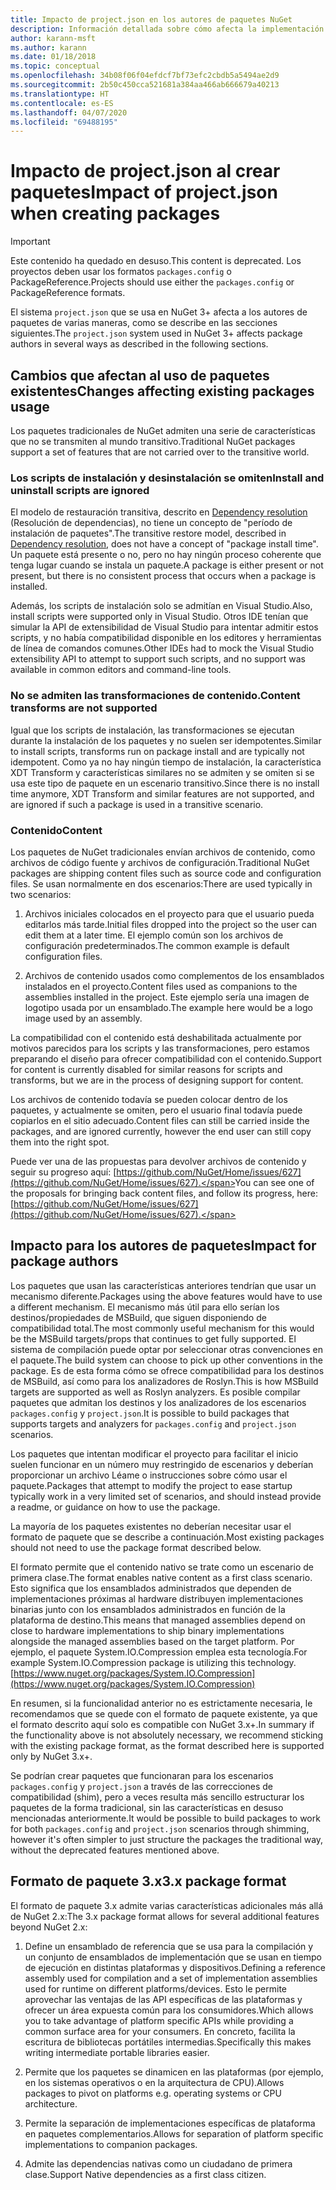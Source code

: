 ```yaml
---
title: Impacto de project.json en los autores de paquetes NuGet
description: Información detallada sobre cómo afecta la implementación de project.json en NuGet 3.x a los autores de paquetes, como las características, el contenido y el formato de paquetes no admitidos.
author: karann-msft
ms.author: karann
ms.date: 01/18/2018
ms.topic: conceptual
ms.openlocfilehash: 34b08f06f04efdcf7bf73efc2cbdb5a5494ae2d9
ms.sourcegitcommit: 2b50c450cca521681a384aa466ab666679a40213
ms.translationtype: HT
ms.contentlocale: es-ES
ms.lasthandoff: 04/07/2020
ms.locfileid: "69488195"
---
```

# <a name="impact-of-projectjson-when-creating-packages"></a><span data-ttu-id="89434-103">Impacto de project.json al crear paquetes</span><span class="sxs-lookup"><span data-stu-id="89434-103">Impact of project.json when creating packages</span></span>

> [!Important]
> <span data-ttu-id="89434-104">Este contenido ha quedado en desuso.</span><span class="sxs-lookup"><span data-stu-id="89434-104">This content is deprecated.</span></span> <span data-ttu-id="89434-105">Los proyectos deben usar los formatos `packages.config` o PackageReference.</span><span class="sxs-lookup"><span data-stu-id="89434-105">Projects should use either the `packages.config` or PackageReference formats.</span></span>

<span data-ttu-id="89434-106">El sistema `project.json` que se usa en NuGet 3+ afecta a los autores de paquetes de varias maneras, como se describe en las secciones siguientes.</span><span class="sxs-lookup"><span data-stu-id="89434-106">The `project.json` system used in NuGet 3+ affects package authors in several ways as described in the following sections.</span></span>

## <a name="changes-affecting-existing-packages-usage"></a><span data-ttu-id="89434-107">Cambios que afectan al uso de paquetes existentes</span><span class="sxs-lookup"><span data-stu-id="89434-107">Changes affecting existing packages usage</span></span>

<span data-ttu-id="89434-108">Los paquetes tradicionales de NuGet admiten una serie de características que no se transmiten al mundo transitivo.</span><span class="sxs-lookup"><span data-stu-id="89434-108">Traditional NuGet packages support a set of features that are not carried over to the transitive world.</span></span>

### <a name="install-and-uninstall-scripts-are-ignored"></a><span data-ttu-id="89434-109">Los scripts de instalación y desinstalación se omiten</span><span class="sxs-lookup"><span data-stu-id="89434-109">Install and uninstall scripts are ignored</span></span>

<span data-ttu-id="89434-110">El modelo de restauración transitiva, descrito en [Dependency resolution](../concepts/dependency-resolution.md#dependency-resolution-with-packagereference) (Resolución de dependencias), no tiene un concepto de "período de instalación de paquetes".</span><span class="sxs-lookup"><span data-stu-id="89434-110">The transitive restore model, described in [Dependency resolution](../concepts/dependency-resolution.md#dependency-resolution-with-packagereference), does not have a concept of "package install time".</span></span> <span data-ttu-id="89434-111">Un paquete está presente o no, pero no hay ningún proceso coherente que tenga lugar cuando se instala un paquete.</span><span class="sxs-lookup"><span data-stu-id="89434-111">A package is either present or not present, but there is no consistent process that occurs when a package is installed.</span></span>

<span data-ttu-id="89434-112">Además, los scripts de instalación solo se admitían en Visual Studio.</span><span class="sxs-lookup"><span data-stu-id="89434-112">Also, install scripts were supported only in Visual Studio.</span></span> <span data-ttu-id="89434-113">Otros IDE tenían que simular la API de extensibilidad de Visual Studio para intentar admitir estos scripts, y no había compatibilidad disponible en los editores y herramientas de línea de comandos comunes.</span><span class="sxs-lookup"><span data-stu-id="89434-113">Other IDEs had to mock the Visual Studio extensibility API to attempt to support such scripts, and no support was available in common editors and command-line tools.</span></span>

### <a name="content-transforms-are-not-supported"></a><span data-ttu-id="89434-114">No se admiten las transformaciones de contenido.</span><span class="sxs-lookup"><span data-stu-id="89434-114">Content transforms are not supported</span></span>

<span data-ttu-id="89434-115">Igual que los scripts de instalación, las transformaciones se ejecutan durante la instalación de los paquetes y no suelen ser idempotentes.</span><span class="sxs-lookup"><span data-stu-id="89434-115">Similar to install scripts, transforms run on package install and are typically not idempotent.</span></span> <span data-ttu-id="89434-116">Como ya no hay ningún tiempo de instalación, la característica XDT Transform y características similares no se admiten y se omiten si se usa este tipo de paquete en un escenario transitivo.</span><span class="sxs-lookup"><span data-stu-id="89434-116">Since there is no install time anymore, XDT Transform and similar features are not supported, and are ignored if such a package is used in a transitive scenario.</span></span>

### <a name="content"></a><span data-ttu-id="89434-117">Contenido</span><span class="sxs-lookup"><span data-stu-id="89434-117">Content</span></span>

<span data-ttu-id="89434-118">Los paquetes de NuGet tradicionales envían archivos de contenido, como archivos de código fuente y archivos de configuración.</span><span class="sxs-lookup"><span data-stu-id="89434-118">Traditional NuGet packages are shipping content files such as source code and configuration files.</span></span> <span data-ttu-id="89434-119">Se usan normalmente en dos escenarios:</span><span class="sxs-lookup"><span data-stu-id="89434-119">There are used typically in two scenarios:</span></span>

1. <span data-ttu-id="89434-120">Archivos iniciales colocados en el proyecto para que el usuario pueda editarlos más tarde.</span><span class="sxs-lookup"><span data-stu-id="89434-120">Initial files dropped into the project so the user can edit them at a later time.</span></span> <span data-ttu-id="89434-121">El ejemplo común son los archivos de configuración predeterminados.</span><span class="sxs-lookup"><span data-stu-id="89434-121">The common example is default configuration files.</span></span>

1. <span data-ttu-id="89434-122">Archivos de contenido usados como complementos de los ensamblados instalados en el proyecto.</span><span class="sxs-lookup"><span data-stu-id="89434-122">Content files used as companions to the assemblies installed in the project.</span></span> <span data-ttu-id="89434-123">Este ejemplo sería una imagen de logotipo usada por un ensamblado.</span><span class="sxs-lookup"><span data-stu-id="89434-123">The example here would be a logo image used by an assembly.</span></span>

<span data-ttu-id="89434-124">La compatibilidad con el contenido está deshabilitada actualmente por motivos parecidos para los scripts y las transformaciones, pero estamos preparando el diseño para ofrecer compatibilidad con el contenido.</span><span class="sxs-lookup"><span data-stu-id="89434-124">Support for content is currently disabled for similar reasons for scripts and transforms, but we are in the process of designing support for content.</span></span>

<span data-ttu-id="89434-125">Los archivos de contenido todavía se pueden colocar dentro de los paquetes, y actualmente se omiten, pero el usuario final todavía puede copiarlos en el sitio adecuado.</span><span class="sxs-lookup"><span data-stu-id="89434-125">Content files can still be carried inside the packages, and are ignored currently, however the end user can still copy them into the right spot.</span></span>

<span data-ttu-id="89434-126">Puede ver una de las propuestas para devolver archivos de contenido y seguir su progreso aquí: [https://github.com/NuGet/Home/issues/627](https://github.com/NuGet/Home/issues/627).</span><span class="sxs-lookup"><span data-stu-id="89434-126">You can see one of the proposals for bringing back content files, and follow its progress, here: [https://github.com/NuGet/Home/issues/627](https://github.com/NuGet/Home/issues/627).</span></span>

## <a name="impact-for-package-authors"></a><span data-ttu-id="89434-127">Impacto para los autores de paquetes</span><span class="sxs-lookup"><span data-stu-id="89434-127">Impact for package authors</span></span>

<span data-ttu-id="89434-128">Los paquetes que usan las características anteriores tendrían que usar un mecanismo diferente.</span><span class="sxs-lookup"><span data-stu-id="89434-128">Packages using the above features would have to use a different mechanism.</span></span> <span data-ttu-id="89434-129">El mecanismo más útil para ello serían los destinos/propiedades de MSBuild, que siguen disponiendo de compatibilidad total.</span><span class="sxs-lookup"><span data-stu-id="89434-129">The most commonly useful mechanism for this would be the MSBuild targets/props that continues to get fully supported.</span></span> <span data-ttu-id="89434-130">El sistema de compilación puede optar por seleccionar otras convenciones en el paquete.</span><span class="sxs-lookup"><span data-stu-id="89434-130">The build system can choose to pick up other conventions in the package.</span></span> <span data-ttu-id="89434-131">Es de esta forma cómo se ofrece compatibilidad para los destinos de MSBuild, así como para los analizadores de Roslyn.</span><span class="sxs-lookup"><span data-stu-id="89434-131">This is how MSBuild targets are supported as well as Roslyn analyzers.</span></span> <span data-ttu-id="89434-132">Es posible compilar paquetes que admitan los destinos y los analizadores de los escenarios `packages.config` y `project.json`.</span><span class="sxs-lookup"><span data-stu-id="89434-132">It is possible to build packages that supports targets and analyzers for `packages.config` and `project.json` scenarios.</span></span>

<span data-ttu-id="89434-133">Los paquetes que intentan modificar el proyecto para facilitar el inicio suelen funcionar en un número muy restringido de escenarios y deberían proporcionar un archivo Léame o instrucciones sobre cómo usar el paquete.</span><span class="sxs-lookup"><span data-stu-id="89434-133">Packages that attempt to modify the project to ease startup typically work in a very limited set of scenarios, and should instead provide a readme, or guidance on how to use the package.</span></span>

<span data-ttu-id="89434-134">La mayoría de los paquetes existentes no deberían necesitar usar el formato de paquete que se describe a continuación.</span><span class="sxs-lookup"><span data-stu-id="89434-134">Most existing packages should not need to use the package format described below.</span></span>

<span data-ttu-id="89434-135">El formato permite que el contenido nativo se trate como un escenario de primera clase.</span><span class="sxs-lookup"><span data-stu-id="89434-135">The format enables native content as a first class scenario.</span></span> <span data-ttu-id="89434-136">Esto significa que los ensamblados administrados que dependen de implementaciones próximas al hardware distribuyen implementaciones binarias junto con los ensamblados administrados en función de la plataforma de destino.</span><span class="sxs-lookup"><span data-stu-id="89434-136">This means that managed assemblies depend on close to hardware implementations to ship binary implementations alongside the managed assemblies based on the target platform.</span></span> <span data-ttu-id="89434-137">Por ejemplo, el paquete System.IO.Compression emplea esta tecnología.</span><span class="sxs-lookup"><span data-stu-id="89434-137">For example System.IO.Compression package is utilizing this technology.</span></span> [https://www.nuget.org/packages/System.IO.Compression](https://www.nuget.org/packages/System.IO.Compression)

<span data-ttu-id="89434-138">En resumen, si la funcionalidad anterior no es estrictamente necesaria, le recomendamos que se quede con el formato de paquete existente, ya que el formato descrito aquí solo es compatible con NuGet 3.x+.</span><span class="sxs-lookup"><span data-stu-id="89434-138">In summary if the functionality above is not absolutely necessary, we recommend sticking with the existing package format, as the format described here is supported only by NuGet 3.x+.</span></span>

<span data-ttu-id="89434-139">Se podrían crear paquetes que funcionaran para los escenarios `packages.config` y `project.json` a través de las correcciones de compatibilidad (shim), pero a veces resulta más sencillo estructurar los paquetes de la forma tradicional, sin las características en desuso mencionadas anteriormente.</span><span class="sxs-lookup"><span data-stu-id="89434-139">It would be possible to build packages to work for both `packages.config` and `project.json` scenarios through shimming, however it's often simpler to just structure the packages the traditional way, without the deprecated features mentioned above.</span></span>

## <a name="3x-package-format"></a><span data-ttu-id="89434-140">Formato de paquete 3.x</span><span class="sxs-lookup"><span data-stu-id="89434-140">3.x package format</span></span>

<span data-ttu-id="89434-141">El formato de paquete 3.x admite varias características adicionales más allá de NuGet 2.x:</span><span class="sxs-lookup"><span data-stu-id="89434-141">The 3.x package format allows for several additional features beyond NuGet 2.x:</span></span>

1. <span data-ttu-id="89434-142">Define un ensamblado de referencia que se usa para la compilación y un conjunto de ensamblados de implementación que se usan en tiempo de ejecución en distintas plataformas y dispositivos.</span><span class="sxs-lookup"><span data-stu-id="89434-142">Defining a reference assembly used for compilation and a set of implementation assemblies used for runtime on different platforms/devices.</span></span> <span data-ttu-id="89434-143">Esto le permite aprovechar las ventajas de las API específicas de las plataformas y ofrecer un área expuesta común para los consumidores.</span><span class="sxs-lookup"><span data-stu-id="89434-143">Which allows you to take advantage of platform specific APIs while providing a common surface area for your consumers.</span></span> <span data-ttu-id="89434-144">En concreto, facilita la escritura de bibliotecas portátiles intermedias.</span><span class="sxs-lookup"><span data-stu-id="89434-144">Specifically this makes writing intermediate portable libraries easier.</span></span>

1. <span data-ttu-id="89434-145">Permite que los paquetes se dinamicen en las plataformas (por ejemplo, en los sistemas operativos o en la arquitectura de CPU).</span><span class="sxs-lookup"><span data-stu-id="89434-145">Allows packages to pivot on platforms e.g. operating systems or CPU architecture.</span></span>

1. <span data-ttu-id="89434-146">Permite la separación de implementaciones específicas de plataforma en paquetes complementarios.</span><span class="sxs-lookup"><span data-stu-id="89434-146">Allows for separation of platform specific implementations to companion packages.</span></span>

1. <span data-ttu-id="89434-147">Admite las dependencias nativas como un ciudadano de primera clase.</span><span class="sxs-lookup"><span data-stu-id="89434-147">Support Native dependencies as a first class citizen.</span></span>
